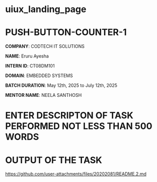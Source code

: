 # uiux_landing_page

# PUSH-BUTTON-COUNTER-1

**COMPANY**: CODTECH IT SOLUTIONS

**NAME**: Eruru Ayesha 

**INTERN ID**: CT08DM101

**DOMAIN**: EMBEDDED SYSTEMS 

**BATCH DURATION**: May 12th, 2025 to July 12th, 2025

**MENTOR NAME**: NEELA SANTHOSH

# ENTER DESCRIPTON OF TASK PERFORMED NOT LESS THAN 500 WORDS


# OUTPUT OF THE TASK
 
https://github.com/user-attachments/files/20202081/README.2.md
